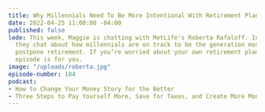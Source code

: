 ```yaml
---
title: Why Millennials Need To Be More Intentional With Retirement Planning
date: 2022-04-25 11:00:00 -04:00
published: false
lede: This week, Maggie is chatting with MetLife's Roberta Rafaloff. In this episode,
  they chat about how millennials are on track to be the generation most likely to
  postpone retirement. If you’re worried about your own retirement planning, this
  episode is for you.
image: "/uploads/roberta.jpg"
episode-number: 104
podcast:
- How to Change Your Money Story for the Better
- Three Steps to Pay Yourself More, Save for Taxes, and Create More Money in the Bank
---
```


